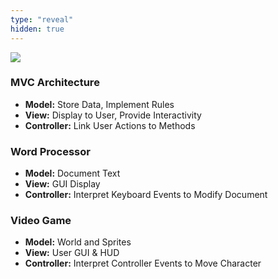 ```yaml
---
type: "reveal"
hidden: true
---
```


<section>
  <img class="plain stretch" style="" src="/cc210/images/14-mvc/13.3.mvc_wiki.svg">
</section>

<section>
  <h3>MVC Architecture</h3>
  <ul>
    <li><b>Model:</b> Store Data, Implement Rules</li>
    <li><b>View:</b> Display to User, Provide Interactivity</li>
    <li><b>Controller:</b> Link User Actions to Methods</li>
  </ul>
</section>

<section>
  <h3>Word Processor</h3>
  <ul>
    <li><b>Model:</b> Document Text</li>
    <li><b>View:</b> GUI Display</li>
    <li><b>Controller:</b> Interpret Keyboard Events to Modify Document</li>
  </ul>
</section>

<section>
  <h3>Video Game</h3>
  <ul>
    <li><b>Model:</b> World and Sprites</li>
    <li><b>View:</b> User GUI & HUD</li>
    <li><b>Controller:</b> Interpret Controller Events to Move Character</li>
  </ul>
</section>
